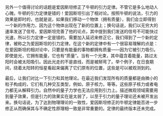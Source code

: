 另外一个值得讨论的话题是爱因斯坦修正了牛顿的引力定律。不管它是多么地动人心魄，牛顿的引力定律是错的！爱因斯坦引出了相对论。按照牛顿的说法，引力的效果是即时的，也就是说，如果我们移动一个物体（拥有质量），我们会立即得到一个新的作用力，因为这个物体出现在了新的位置上；换句话说，我们以无穷大的速率发送了信号。爱因斯坦完善了他的论点，其中提到我们发送的信号不可能快过光速，所以引力定律一定是错的。需要加入延迟来修正它，我们得到了一个新的定律，被称之为爱因斯坦的引力定律。在这个新的定律中有一个很容易理解的点是：在爱因斯坦的相对论中，只要是有能量的事物都拥有质量——因为它被引力吸引。即使是光，它拥有能量，它也有“质量”。当有一个光束，其中蕴含着能量，路过太阳时会被太阳吸引。因此光走的不是直线，而是被掰弯了。举个例子，在日食期间，绕着太阳转的恒星看起来偏离了它们原有的位置，这些是可以被观测到的。

最后，让我们对比一下引力和其他理论。在最近我们发现所有的质量都是由微小的粒子构成的，它们有几种交互类型，例如，原子核力，等等。这些原子核力或者电力都无从解释引力。自然中的量子力学也无法应用到引力上。描述微观领域需要用到量子效果，但是引力的效果实在是太弱了，以至于引力的量子理论还未被开发出来。换句话说，为了达到物理理论的一致性，爱因斯坦修正的牛顿定律能否进一步修正从而确保其与不确定性原理相一致是非常重要的。定律的最终版本还未完成。
